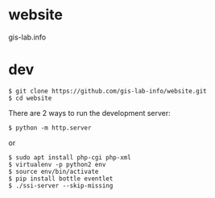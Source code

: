 # website
gis-lab.info


# dev
```
$ git clone https://github.com/gis-lab-info/website.git
$ cd website
```

There are 2 ways to run the development server:


```
$ python -m http.server
```

or

```
$ sudo apt install php-cgi php-xml
$ virtualenv -p python2 env
$ source env/bin/activate
$ pip install bottle eventlet
$ ./ssi-server --skip-missing
```
